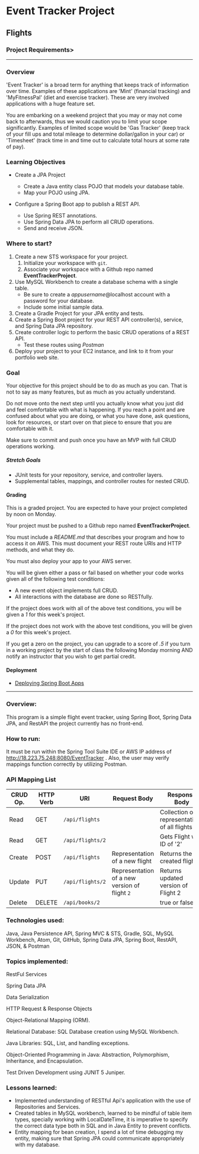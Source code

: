 # Event Tracker Project

## Flights

### Project Requirements>

<hr>

### Overview

'Event Tracker' is a broad term for anything that keeps track of information over time. Examples of these applications are 'Mint' (financial tracking) and 'MyFitnessPal' (diet and exercise tracker). These are very involved applications with a huge feature set.

You are embarking on a weekend project that you may or may not come back to afterwards, thus we would caution you to limit your scope significantly. Examples of limited scope would be 'Gas Tracker' (keep track of your fill ups and total mileage to determine dollar/gallon in your car) or 'Timesheet' (track time in and time out to calculate total hours at some rate of pay).  

### Learning Objectives

* Create a JPA Project
  * Create a Java entity class POJO that models your database table.
  * Map your POJO using JPA.

* Configure a Spring Boot app to publish a REST API.
  * Use Spring REST annotations.
  * Use Spring Data JPA to perform all CRUD operations.
  * Send and receive JSON.

### Where to start?

1. Create a new STS workspace for your project.
   1. Initialize your workspace with `git`.
   1. Associate your workspace with a Github repo named **EventTrackerProject**.
1. Use MySQL Workbench to create a database schema with a single table.
   * Be sure to create a _appusername_@localhost account with a password for your database.
   * Include some initial sample data.
1. Create a Gradle Project for your JPA entity and tests.
1. Create a Spring Boot project for your REST API controller(s), service, and Spring Data JPA repository.
1. Create controller logic to perform the basic CRUD operations of a REST API.
   * Test these routes using *Postman*
1. Deploy your project to your EC2 instance, and link to it from your portfolio web site.

### Goal

Your objective for this project should be to do as much as you can. That is not to say as many features, but as much as you actually understand.

Do not move onto the next step until you actually know what you just did and feel comfortable with what is happening. If you reach a point and are confused about what you are doing, or what you have done, ask questions, look for resources, or start over on that piece to ensure that you are comfortable with it.  

Make sure to commit and push once you have an MVP with full CRUD operations working.

##### Stretch Goals
* JUnit tests for your repository, service, and controller layers.
* Supplemental tables, mappings, and controller routes for nested CRUD.

#### Grading

This is a graded project.  You are expected to have your project completed by noon on Monday.  

Your project must be pushed to a Github repo named **EventTrackerProject**.

You must include a _README.md_ that describes your program and how to access it on AWS.  This must document your REST route URIs and HTTP methods, and what they do.

You must also deploy your app to your AWS server.

You will be given either a pass or fail based on whether your code works given all of the following test conditions:

  * A new event object implements full CRUD.  
  * All interactions with the database are done so RESTfully.  

If the project does work with all of the above test conditions, you will be given a *1* for this week's project.

If the project does not work with the above test conditions, you will be given a *0* for this week's project.

If you get a zero on the project, you can upgrade to a score of *.5* if you turn in a working project by the start of class the following Monday morning AND notify an instructor that you wish to get partial credit.


#### Deployment
*  [Deploying Spring Boot Apps](bootDeployment.md)

<hr>



### Overview:
This program is a simple flight event tracker, using Spring Boot, Spring Data JPA, and RestAPI the project currently has no front-end.

### How to run:
It must be run within the Spring Tool Suite IDE or AWS IP address of http://18.223.75.248:8080/EventTracker . Also, the user may verify mappings function correctly by utilizing Postman.

### API Mapping List


| CRUD Op. | HTTP Verb | URI                  | Request Body | Response Body |
|----------|-----------|----------------------|--------------|---------------|
| Read     | GET       | `/api/flights`      |              | Collection of representations of all flights |
| Read     | GET       | `/api/flights/2`   |              | Gets Flight with ID of '2' |
| Create   | POST      | `/api/flights`      | Representation of a new flight | Returns the created flight|
| Update   | PUT       | `/api/flights/2`   | Representation of a new version of flight `2` | Returns updated version of Flight 2 |
| Delete   | DELETE    | `/api/books/2`   |              | true or false |


### Technologies used:

Java, Java Persistence API, Spring MVC & STS, Gradle, SQL, MySQL Workbench, Atom, Git, GitHub, Spring Data JPA, Spring Boot, RestAPI, JSON, & Postman

### Topics implemented:

RestFul Services

Spring Data JPA

Data Serialization

HTTP Request & Response Objects

Object-Relational Mapping (ORM).

Relational Database: SQL Database creation using MySQL Workbench.

Java Libraries: SQL, List, and handling exceptions.

Object-Oriented Programming in Java: Abstraction, Polymorphism, Inheritance, and Encapsulation.

Test Driven Development using JUNIT 5 Juniper.

### Lessons learned:

* Implemented understanding of RESTful Api's application with the use of Repositories and Services.
* Created tables in MySQL workbench, learned to be mindful of table item types, specially working with LocalDateTime, it is imperative to specify the correct data type both in SQL and in Java Entity to prevent conflicts.
* Entity mapping for bean creation, I spend a lot of time debugging my entity, making sure that Spring JPA could communicate appropriately with my database.  

